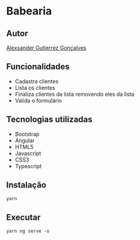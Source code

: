 # Babearia

## Autor

[Alexsander Gutierrez Gonçalves](https://github.com/Alex5ander)

## Funcionalidades

- Cadastra clientes
- Lista os clientes
- Finaliza clientes da lista removendo eles da lista
- Valida o formulário

## Tecnologias utilizadas

- Bootstrap
- Angular 
- HTML5
- Javascript
- CSS3
- Typescript

## Instalação 
```
yarn 
```

## Executar

```
yarn ng serve -o
```